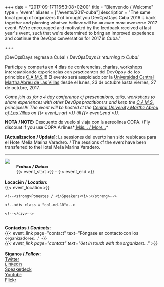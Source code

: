 +++
date = "2017-09-17T16:53:08+02:00"
title = "Bienvenido / Welcome"
type = "event"
aliases = ["/events/2017-cuba"]
description = "The same local group of organizers that brought you DevOpsDays Cuba 2016 is back together and planning what we believe will be an even more awesome 2017 event. We’re encouraged and motivated by the feedback received at last year's event, such that we're determined to bring an improved experience and continue the DevOps conversation for 2017 in Cuba."

+++

¡DevOpsDays regresa a Cuba! / <i>DevOpsDays is returning to Cuba!</i>

Participe y comparta en 4 días de conferencias, charlas, workshops intercambiando experiencias con practicantes del DevOps y de los principios <a href="http://devopsdictionary.com/wiki/CAMS">C.A.M.S.</a>!!! El evento será auspiciado por la <a href="http://www.uclv.edu.cu/"> Universidad Central Martha Abreu de Las Villas</a> desde el lunes, 23 de octubre hasta viernes, 27 de octubre, 2017.


*Come join us for a 4 day conference of presentations, talks, workshops to share experiences with other DevOps practitioners and keep the <a href="http://devopsdictionary.com/wiki/CAMS">C.A.M.S.</a> principles!!! The event will be hosted at the <a href="http://www.uclv.edu.cu/">Central University Martha Abreu of Las Villas</a> on {{< event_start >}} till {{< event_end  >}}.*

**NOTA / NOTE:** Descuento de vuelo si viaja con la aereolinea COPA. / Fly discount if you use COPA Airlines*<a href="/events/2017-cuba/discount"> Más... / More...</a>*

**[Actualizacion / Update]**: La sessiones del evento han sido reubicada para el Hotel Melia Marina Varadero. / The sessions of the event have been transferred to the Hotel Melia Marina Varadero.
     


----------

<img style="float: left; max-width: 300px; padding: 0px 20px 20px 0px" src="/events/2017-cuba/logo.png">

<!-- <div style="text-align:center;">
  {{< event_logo >}}
</div> -->
<br>
<div class = "row">
  <div class = "col-md-2">
    <strong>Fechas / <i>Dates</i>:</strong>
  </div>
  <div class = "col-md-30">
    {{< event_start >}} - {{< event_end >}}
  </div>
</div>
<br>
<div class = "row">
  <div class = "col-md-2">
    <strong>Locación / <i>Location</i>:</strong>
  </div>
  <div class = "col-md-30">
    {{< event_location >}}
  </div>
</div>

  <!-- <tr>
    <td><b>Propose</b></td>
    <td>{{< event_link page="propose" text="Propose a talk!" >}}</td>
  </tr> -->
  <!-- <tr>
    <td><b>Register</b></td>
    <td>{{< event_link page="registration" text="Register to attend the event!" >}}</td>
  </tr> -->

<!--<div class = "row">-->
  <!--<div class = "col-md-2">-->
    <!--<strong>Ponentes / <i>Speakers</i>:</strong>-->
  <!--</div>-->
    <!--<div class = "col-md-30">-->
   <!--Mire quienes son los {{< event_link page="speakers" text="ponentes confirmados..." >}}<br>-->
   <!--<i>Check out who are the {{< event_link page="speakers" text="confirmed speakers..." >}}</i>-->
    <!--</div>-->
<!--</div>  -->
<br>
<div class = "row">
  <div class = "col-md-2">
    <strong>Contactos / <i>Contacts</i>:</strong>
  </div>
    <div class = "col-md-30">
    {{< event_link page="contact" text="Póngase en contacto con los organizadores..." >}}<br>
    <i>{{< event_link page="contact" text="Get in touch with the organizers..." >}}</i>
    </div>
</div>

<br>
<div class = "row">
  <div class = "col-md-2">
    <strong>Síganos / <i>Follow</i>:</strong>
  </div>
    <div class = "col-md-30">
    <a href="https://twitter.com/devopsdayscuba">Twitter</a><br>
    <a href="https://linkedin.com/groups/7070120">LinkedIn</a><br>
    <a href="https://speakerdeck.com/devopsdayscuba/">Speakerdeck</a><br>
    <a href="https://www.youtube.com/playlist?list=PLQNo7rFEalvML1iGKGDJE9VE1D3a96Yek">Youtube</a><br>
    <a href="https://www.flickr.com/photos/devopsdayscuba/sets/72157686783672782">Flickr</a><br>
    </div>
</div>  

 
  

